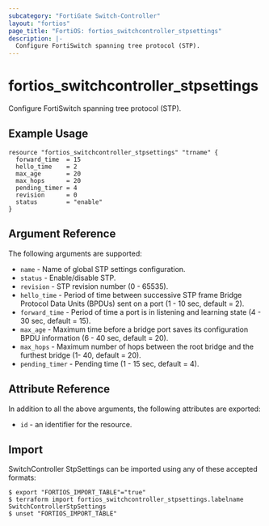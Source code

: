```yaml
---
subcategory: "FortiGate Switch-Controller"
layout: "fortios"
page_title: "FortiOS: fortios_switchcontroller_stpsettings"
description: |-
  Configure FortiSwitch spanning tree protocol (STP).
---
```


# fortios_switchcontroller_stpsettings
Configure FortiSwitch spanning tree protocol (STP).

## Example Usage

```hcl
resource "fortios_switchcontroller_stpsettings" "trname" {
  forward_time  = 15
  hello_time    = 2
  max_age       = 20
  max_hops      = 20
  pending_timer = 4
  revision      = 0
  status        = "enable"
}
```

## Argument Reference

The following arguments are supported:

* `name` - Name of global STP settings configuration.
* `status` - Enable/disable STP.
* `revision` - STP revision number (0 - 65535).
* `hello_time` - Period of time between successive STP frame Bridge Protocol Data Units (BPDUs) sent on a port (1 - 10 sec, default = 2).
* `forward_time` - Period of time a port is in listening and learning state (4 - 30 sec, default = 15).
* `max_age` - Maximum time before a bridge port saves its configuration BPDU information (6 - 40 sec, default = 20).
* `max_hops` - Maximum number of hops between the root bridge and the furthest bridge (1- 40, default = 20).
* `pending_timer` - Pending time (1 - 15 sec, default = 4).


## Attribute Reference

In addition to all the above arguments, the following attributes are exported:
* `id` - an identifier for the resource.

## Import

SwitchController StpSettings can be imported using any of these accepted formats:
```
$ export "FORTIOS_IMPORT_TABLE"="true"
$ terraform import fortios_switchcontroller_stpsettings.labelname SwitchControllerStpSettings
$ unset "FORTIOS_IMPORT_TABLE"
```
